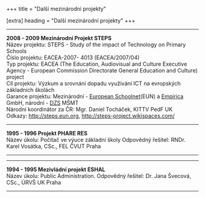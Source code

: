 +++
title = "Další mezinárodní projekty" 

[extra]
heading = "Další mezinárodní projekty"
+++

  ----------------------------------- -------------------------------------------
**2008 - 2009 Mezinárodní Projekt STEPS**   
Název projektu:                    STEPS - Study of the impact of Technology on Primary Schools   
Číslo projektu:                    EACEA-2007- 4013 (EACEA/2007/04)  
Typ projektu:                      EACEA (The Education, Audiovisual and Culture Executive Agency - European Commission Directorate General Education and Culture) project                           
Cíl projektu:                      Výzkum a srovnání dopadu využívání ICT na evropských základních školách                
Garance projektu:                  Mezinárodní - [European Schoolnet](http://www.eun.org/)(EUN) a [Empirica](http://empirica.biz/) GmbH, národní - [DZS](http://www.dzs.cz) MŠMT     
Národní koordinátor za ČR:         Mgr. Daniel Tocháček, KITTV PedF UK                                
Odkazy:                            <http://steps.eun.org>, <http://steps-project.wikispaces.com/>
  ----------------------------------- -------------------------------------------
  **1995 - 1996 Projekt PHARE RES**   
  Název úkolu:                        Počítač ve výuce základní školy
  Odpovědný řešitel:                  RNDr. Karel Vosátka, CSc., FEL ČVUT Praha
                                       
  ----------------------------------- -------------------------------------------

  ------------------------------------------ ---------------------------------------
  **1994 - 1995 Mezivládní projekt ESHAL**   
  Název úkolu:                               Public Administration.
  Odpovědný řešitel:                         Dr. Jana Švecová, CSc., ÚRVŠ UK Praha
                                              
  ------------------------------------------ ---------------------------------------
